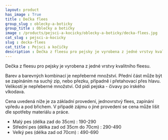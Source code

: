 ```yaml
---
layout: product
has_image : True
title : Dečka flees
group_slug : oblecky-a-boticky
group_title : Oblečky a botičky
image : /products/pejsci-a-kocicky/oblecky-a-boticky/decka-flees.jpg
cat_slug : pejsci-a-kocicky
slug : decka-flees
cat_title : Pejsci a kočičky
description : Dečka z fleesu pro pejsky je vyrobena z jedné vrstvy kvalitního fleesu.
---
```


Dečka z fleesu pro pejsky je vyrobena z jedné vrstvy kvalitního fleesu.

Barev a barevných kombinací je nepřeberné množství. Přední část může být se zapínáním na suchý zip, nebo přezku, případně i přetahovací přes hlavu.
Velikostí je nepřeberné množství. Od pidi pejska - čivavy po irského vlkodava.

Cena uvedená níže je za základní provedení, jednovrstvý flees, zapínání vpředu a pod břichem. V případě zájmu o jiné provedení se cena může lišit dle spotřeby materiálu a práce.

 - Malý pes (délka zad do 35cm) : 190-290
 - Střední pes (délka zad od 35cm do 70cm) : 290-490
 - Velký pes (délka zad od 70cm) : 490-690

